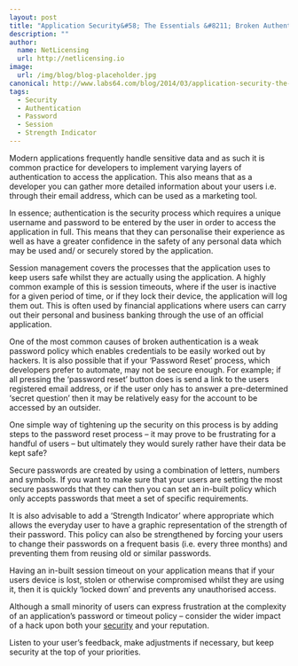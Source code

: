 ```yaml
---
layout: post
title: "Application Security&#58; The Essentials &#8211; Broken Authentication and Session Management"
description: ""
author:
  name: NetLicensing
  url: http://netlicensing.io
image:
  url: /img/blog/blog-placeholder.jpg
canonical: http://www.labs64.com/blog/2014/03/application-security-the-essentials-broken-authentication-and-session-management/
tags:
  - Security
  - Authentication
  - Password
  - Session
  - Strength Indicator
---
```

Modern applications frequently handle sensitive data and as such it is common practice for developers to implement varying layers of authentication to access the application. This also means that as a developer you can gather more detailed information about your users i.e. through their email address, which can be used as a marketing tool.

In essence; authentication is the security process which requires a unique username and password to be entered by the user in order to access the application in full. This means that they can personalise their experience as well as have a greater confidence in the safety of any personal data which may be used and/ or securely stored by the application.

Session management covers the processes that the application uses to keep users safe whilst they are actually using the application. A highly common example of this is session timeouts, where if the user is inactive for a given period of time, or if they lock their device, the application will log them out. This is often used by financial applications where users can carry out their personal and business banking through the use of an official application.

One of the most common causes of broken authentication is a weak password policy which enables credentials to be easily worked out by hackers. It is also possible that if your ‘Password Reset’ process, which developers prefer to automate, may not be secure enough. For example; if all pressing the ‘password reset’ button does is send a link to the users registered email address, or if the user only has to answer a pre-determined ‘secret question’ then it may be relatively easy for the account to be accessed by an outsider.

One simple way of tightening up the security on this process is by adding steps to the password reset process – it may prove to be frustrating for a handful of users – but ultimately they would surely rather have their data be kept safe?

Secure passwords are created by using a combination of letters, numbers and symbols. If you want to make sure that your users are setting the most secure passwords that they can then you can set an in-built policy which only accepts passwords that meet a set of specific requirements.

It is also advisable to add a ‘Strength Indicator’ where appropriate which allows the everyday user to have a graphic representation of the strength of their password. This policy can also be strengthened by forcing your users to change their passwords on a frequent basis (i.e. every three months) and preventing them from reusing old or similar passwords.

Having an in-built session timeout on your application means that if your users device is lost, stolen or otherwise compromised whilst they are using it, then it is quickly ‘locked down’ and prevents any unauthorised access.

Although a small minority of users can express frustration at the complexity of an application’s password or timeout policy – consider the wider impact of a hack upon both your [security](http://www.labs64.com/?s=Application+Security+Essentials "Application Security") and your reputation.

Listen to your user’s feedback, make adjustments if necessary, but keep security at the top of your priorities.
